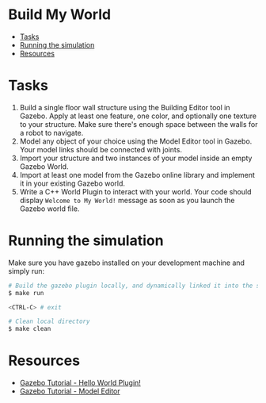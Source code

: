 # Build My World <!-- omit in toc -->

- [Tasks](#tasks)
- [Running the simulation](#running-the-simulation)
- [Resources](#resources)

# Tasks

1. Build a single floor wall structure using the Building Editor tool in Gazebo. Apply at least one feature, one color, and optionally one texture to your structure. Make sure there's enough space between the walls for a robot to navigate.
2. Model any object of your choice using the Model Editor tool in Gazebo. Your model links should be connected with joints.
3. Import your structure and two instances of your model inside an empty Gazebo World.
4. Import at least one model from the Gazebo online library and implement it in your existing Gazebo world.
5. Write a C++ World Plugin to interact with your world. Your code should display `Welcome to My World!` message as soon as you launch the Gazebo world file.


# Running the simulation

Make sure you have gazebo installed on your development machine and simply run:

```bash
# Build the gazebo plugin locally, and dynamically linked it into the simulation.
$ make run

<CTRL-C> # exit

# Clean local directory
$ make clean
```

# Resources

- [Gazebo Tutorial - Hello World Plugin!](http://gazebosim.org/tutorials/?tut=plugins_hello_world)
- [Gazebo Tutorial - Model Editor](http://gazebosim.org/tutorials?tut=guided_b3)
